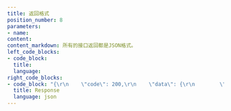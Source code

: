 ```yaml
---
title: 返回格式
position_number: 8
parameters:
- name:
content:
content_markdown: 所有的接口返回都是JSON格式。
left_code_blocks:
- code_block:
  title:
  language:
right_code_blocks:
- code_block: "{\r\n    \"code\": 200,\r\n    \"data\": {\r\n        \"serverTime\": 1733961600000\r\n    },\r\n    \"msg\": \"success.\",\r\n    \"msgInfo\": null\r\n}"
  title: Response
  language: json
---
```

